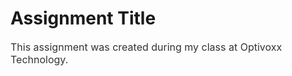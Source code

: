 # Assignment Title

<p style="font-size:16px; color:#333;">
  This assignment was created during my class at Optivoxx Technology.
</p>
